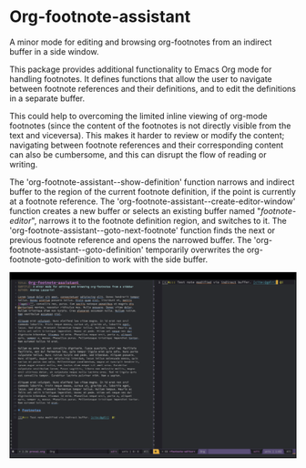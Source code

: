 # Org-footnote-assistant
A minor mode for editing and browsing org-footnotes from an indirect buffer in a
side window.


This package provides additional functionality to Emacs Org mode for handling
footnotes. It defines functions that allow the user to navigate between footnote
references and their definitions, and to edit the definitions in a separate
buffer.

This could help to overcoming the limited inline viewing of org-mode footnotes
(since the content of the footnotes is not directly visible from the text and
viceversa). This makes it harder to review or modify the content; navigating
between footnote references and their corresponding content can also be
cumbersome, and this can disrupt the flow of reading or writing.

The 'org-footnote-assistant--show-definition' function narrows and indirect
buffer to the region of the current footnote definition, if the point is
currently at a footnote reference. The
'org-footnote-assistant--create-editor-window' function creates a new buffer or
selects an existing buffer named "*footnote-editor*", narrows it to the footnote
definition region, and switches to it. The
'org-footnote-assistant--goto-next-footnote' function finds the next or previous
footnote reference and opens the narrowed buffer. The
'org-footnote-assistant--goto-definition' temporarily overwrites the
org-footnote-goto-definition to work with the side buffer.

![Org-footnote-assistant](./ofa.png)
